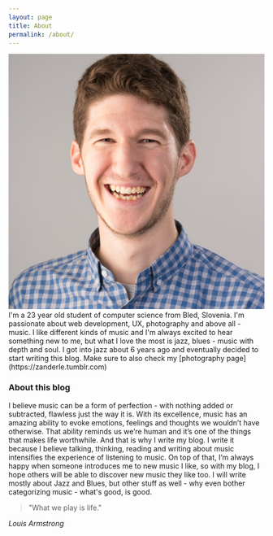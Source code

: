 ```yaml
---
layout: page
title: About
permalink: /about/
---
```


<img src="/img/zan.jpg" alt="Me" class="left circle col-3 breathe">
I'm a 23 year old student of computer science from Bled, Slovenia. I'm passionate about web development, UX, photography and above all - music. I like different kinds of music and I'm always excited to hear something new to me, but what I love the most is jazz, blues - music with depth and soul. I got into jazz about 6 years ago and eventually decided to start writing this blog. Make sure to also check my [photography page](https://zanderle.tumblr.com)


### About this blog

I believe music can be a form of perfection - with nothing added or subtracted, flawless just the way it is. With its excellence, music has an amazing ability to evoke emotions, feelings and thoughts we wouldn’t have otherwise. That ability reminds us we’re human and it’s one of the things that makes life worthwhile. And that is why I write my blog. I write it because I believe talking, thinking, reading and writing about music intensifies the experience of listening to music. On top of that, I’m always happy when someone introduces me to new music I like, so with my blog, I hope others will be able to discover new music they like too.
I will write mostly about Jazz and Blues, but other stuff as well - why even bother categorizing music - what's good, is good.
  

> "What we play is life."

_Louis Armstrong_
